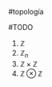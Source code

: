#topología 

#TODO 

1. $\mathbb{Z}$
2. $\mathbb{Z}_{n}$
3. $\mathbb{Z} \times \mathbb{Z}$
4. $\mathbb{Z} \otimes \mathbb{Z}$